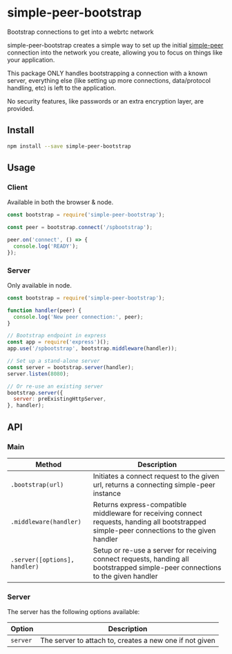 # simple-peer-bootstrap

Bootstrap connections to get into a webrtc network

simple-peer-bootstrap creates a simple way to set up the initial
[simple-peer](https://npmjs.com/package/simple-peer) connection into the network
you create, allowing you to focus on things like your application.

This package ONLY handles bootstrapping a connection with a known server,
everything else (like setting up more connections, data/protocol handling, etc)
is left to the application.

No security features, like passwords or an extra encryption layer, are provided.

## Install

```sh
npm install --save simple-peer-bootstrap
```

## Usage

### Client

Available in both the browser & node.

```js
const bootstrap = require('simple-peer-bootstrap');

const peer = bootstrap.connect('/spbootstrap');

peer.on('connect', () => {
  console.log('READY');
});
```

### Server

Only available in node.

```js
const bootstrap = require('simple-peer-bootstrap');

function handler(peer) {
  console.log('New peer connection:', peer);
}

// Bootstrap endpoint in express
const app = require('express')();
app.use('/spbootstrap', bootstrap.middleware(handler));

// Set up a stand-alone server
const server = bootstrap.server(handler);
server.listen(8080);

// Or re-use an existing server
bootstrap.server({
  server: preExistingHttpServer,
}, handler);
```

## API

### Main

 Method                        | Description
 ----------------------------- | -----------
 `.bootstrap(url)`             | Initiates a connect request to the given url, returns a connecting simple-peer instance
 `.middleware(handler)`        | Returns express-compatible middleware for receiving connect requests, handing all bootstrapped simple-peer connections to the given handler
 `.server([options], handler)` | Setup or re-use a server for receiving connect requests, handing all bootstrapped simple-peer connections to the given handler

### Server

The server has the following options available:

 Option   | Description
 -------- | -----------
 `server` | The server to attach to, creates a new one if not given

